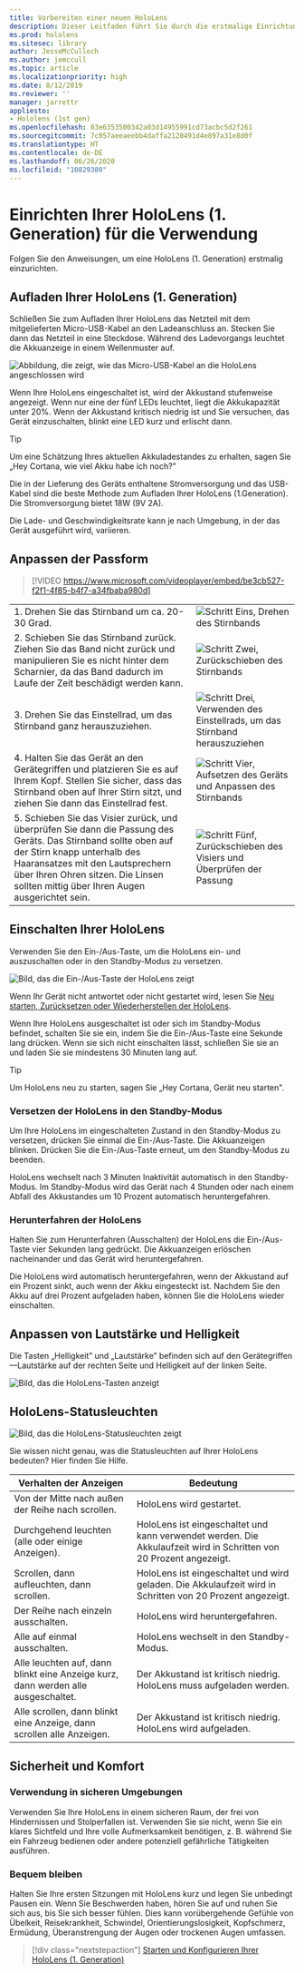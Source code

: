 ```yaml
---
title: Vorbereiten einer neuen HoloLens
description: Dieser Leitfaden führt Sie durch die erstmalige Einrichtung.
ms.prod: hololens
ms.sitesec: library
author: JesseMcCulloch
ms.author: jemccull
ms.topic: article
ms.localizationpriority: high
ms.date: 8/12/2019
ms.reviewer: ''
manager: jarrettr
appliesto:
- Hololens (1st gen)
ms.openlocfilehash: 03e6353500342a03d14955991cd73acbc5d2f261
ms.sourcegitcommit: 7c057aeeaeebb4daffa2120491d4e897a31e8d0f
ms.translationtype: HT
ms.contentlocale: de-DE
ms.lasthandoff: 06/26/2020
ms.locfileid: "10829380"
---
```

# Einrichten Ihrer HoloLens (1. Generation) für die Verwendung

Folgen Sie den Anweisungen, um eine HoloLens (1. Generation) erstmalig einzurichten.

## Aufladen Ihrer HoloLens (1. Generation)

Schließen Sie zum Aufladen Ihrer HoloLens das Netzteil mit dem mitgelieferten Micro-USB-Kabel an den Ladeanschluss an. Stecken Sie dann das Netzteil in eine Steckdose. Während des Ladevorgangs leuchtet die Akkuanzeige in einem Wellenmuster auf.

![Abbildung, die zeigt, wie das Micro-USB-Kabel an die HoloLens angeschlossen wird](./images/hololens-charging.png)

Wenn Ihre HoloLens eingeschaltet ist, wird der Akkustand stufenweise angezeigt. Wenn nur eine der fünf LEDs leuchtet, liegt die Akkukapazität unter 20%. Wenn der Akkustand kritisch niedrig ist und Sie versuchen, das Gerät einzuschalten, blinkt eine LED kurz und erlischt dann.

> [!TIP]
> Um eine Schätzung Ihres aktuellen Akkuladestandes zu erhalten, sagen Sie „Hey Cortana, wie viel Akku habe ich noch?”

Die in der Lieferung des Geräts enthaltene Stromversorgung und das USB-Kabel sind die beste Methode zum Aufladen Ihrer HoloLens (1.Generation).  Die Stromversorgung bietet 18W (9V 2A).

Die Lade- und Geschwindigkeitsrate kann je nach Umgebung, in der das Gerät ausgeführt wird, variieren.

## Anpassen der Passform

> [!VIDEO https://www.microsoft.com/videoplayer/embed/be3cb527-f2f1-4f85-b4f7-a34fbaba980d]

|     |     |
|:--- |:--- |
|1. Drehen Sie das Stirnband um ca. 20-30 Grad.|![Schritt Eins, Drehen des Stirnbands](./images/FitGuideStep1.png)|
|2. Schieben Sie das Stirnband zurück. Ziehen Sie das Band nicht zurück und manipulieren Sie es nicht hinter dem Scharnier, da das Band dadurch im Laufe der Zeit beschädigt werden kann.|![Schritt Zwei, Zurückschieben des Stirnbands](./images/FitGuideStep2.png)|
|3. Drehen Sie das Einstellrad, um das Stirnband ganz herauszuziehen. |![Schritt Drei, Verwenden des Einstellrads, um das Stirnband herauszuziehen](./images/FitGuideStep3.png)|
|4. Halten Sie das Gerät an den Gerätegriffen und platzieren Sie es auf Ihrem Kopf. Stellen Sie sicher, dass das Stirnband oben auf Ihrer Stirn sitzt, und ziehen Sie dann das Einstellrad fest.|![Schritt Vier, Aufsetzen des Geräts und Anpassen des Stirnbands](./images/FitGuideStep4.png)|
|5. Schieben Sie das Visier zurück, und überprüfen Sie dann die Passung des Geräts. Das Stirnband sollte oben auf der Stirn knapp unterhalb des Haaransatzes mit den Lautsprechern über Ihren Ohren sitzen. Die Linsen sollten mittig über Ihren Augen ausgerichtet sein.|![Schritt Fünf, Zurückschieben des Visiers und Überprüfen der Passung](./images/FitGuideSetep5.png)|

## Einschalten Ihrer HoloLens

Verwenden Sie den Ein-/Aus-Taste, um die HoloLens ein- und auszuschalten oder in den Standby-Modus zu versetzen.

![Bild, das die Ein-/Aus-Taste der HoloLens zeigt](./images/hololens-power.png)

Wenn Ihr Gerät nicht antwortet oder nicht gestartet wird, lesen Sie [Neu starten, Zurücksetzen oder Wiederherstellen der HoloLens](hololens-restart-recover.md).

Wenn Ihre HoloLens ausgeschaltet ist oder sich im Standby-Modus befindet, schalten Sie sie ein, indem Sie die Ein-/Aus-Taste eine Sekunde lang drücken. Wenn sie sich nicht einschalten lässt, schließen Sie sie an und laden Sie sie mindestens 30 Minuten lang auf.

> [!TIP]
> Um HoloLens neu zu starten, sagen Sie „Hey Cortana, Gerät neu starten".

### Versetzen der HoloLens in den Standby-Modus

Um Ihre HoloLens im eingeschalteten Zustand in den Standby-Modus zu versetzen, drücken Sie einmal die Ein-/Aus-Taste. Die Akkuanzeigen blinken. Drücken Sie die Ein-/Aus-Taste erneut, um den Standby-Modus zu beenden.

HoloLens wechselt nach 3 Minuten Inaktivität automatisch in den Standby-Modus. Im Standby-Modus wird das Gerät nach 4 Stunden oder nach einem Abfall des Akkustandes um 10 Prozent automatisch heruntergefahren.

### Herunterfahren der HoloLens

Halten Sie zum Herunterfahren (Ausschalten) der HoloLens die Ein-/Aus-Taste vier Sekunden lang gedrückt. Die Akkuanzeigen erlöschen nacheinander und das Gerät wird heruntergefahren.

Die HoloLens wird automatisch heruntergefahren, wenn der Akkustand auf ein Prozent sinkt, auch wenn der Akku eingesteckt ist. Nachdem Sie den Akku auf drei Prozent aufgeladen haben, können Sie die HoloLens wieder einschalten.

## Anpassen von Lautstärke und Helligkeit

Die Tasten „Helligkeit” und „Lautstärke” befinden sich auf den Gerätegriffen&mdash;Lautstärke auf der rechten Seite und Helligkeit auf der linken Seite.

![Bild, das die HoloLens-Tasten anzeigt](./images/hololens-buttons.jpg)

## HoloLens-Statusleuchten

![Bild, das die HoloLens-Statusleuchten zeigt](./images/hololens-lights.png)

Sie wissen nicht genau, was die Statusleuchten auf Ihrer HoloLens bedeuten? Hier finden Sie Hilfe.

|Verhalten der Anzeigen |Bedeutung |
| - | - |
|Von der Mitte nach außen der Reihe nach scrollen. |HoloLens wird gestartet. |
|Durchgehend leuchten (alle oder einige Anzeigen). |HoloLens ist eingeschaltet und kann verwendet werden. Die Akkulaufzeit wird in Schritten von 20 Prozent angezeigt. |
|Scrollen, dann aufleuchten, dann scrollen. |HoloLens ist eingeschaltet und wird geladen. Die Akkulaufzeit wird in Schritten von 20 Prozent angezeigt. |
|Der Reihe nach einzeln ausschalten. |HoloLens wird heruntergefahren. |
|Alle auf einmal ausschalten. |HoloLens wechselt in den Standby-Modus. |
|Alle leuchten auf, dann blinkt eine Anzeige kurz, dann werden alle ausgeschaltet. |Der Akkustand ist kritisch niedrig. HoloLens muss aufgeladen werden. |
|Alle scrollen, dann blinkt eine Anzeige, dann scrollen alle Anzeigen. |Der Akkustand ist kritisch niedrig. HoloLens wird aufgeladen. |

## Sicherheit und Komfort

### Verwendung in sicheren Umgebungen

Verwenden Sie Ihre HoloLens in einem sicheren Raum, der frei von Hindernissen und Stolperfallen ist. Verwenden Sie sie nicht, wenn Sie ein klares Sichtfeld und Ihre volle Aufmerksamkeit benötigen, z. B. während Sie ein Fahrzeug bedienen oder andere potenziell gefährliche Tätigkeiten ausführen.

### Bequem bleiben

Halten Sie Ihre ersten Sitzungen mit HoloLens kurz und legen Sie unbedingt Pausen ein. Wenn Sie Beschwerden haben, hören Sie auf und ruhen Sie sich aus, bis Sie sich besser fühlen. Dies kann vorübergehende Gefühle von Übelkeit, Reisekrankheit, Schwindel, Orientierungslosigkeit, Kopfschmerz, Ermüdung, Überanstrengung der Augen oder trockenen Augen umfassen.

> [!div class="nextstepaction"]
> [Starten und Konfigurieren Ihrer HoloLens (1. Generation)](hololens1-start.md)
